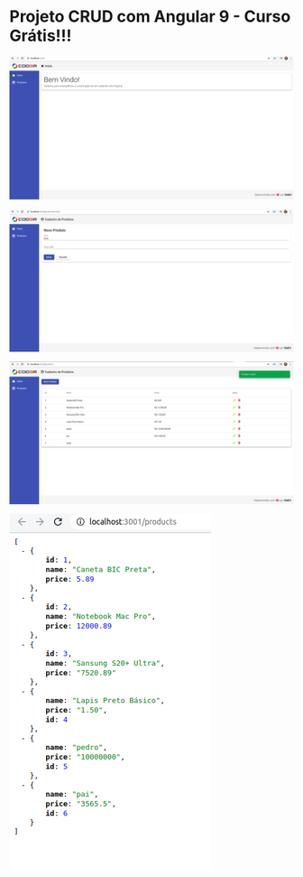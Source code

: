 # Projeto CRUD com Angular 9 - Curso Grátis!!!

![alt text](https://github.com/pedropbazzo/angular-crud/blob/master/frontend/src/assets/img/1.png)

![alt text](https://github.com/pedropbazzo/angular-crud/blob/master/frontend/src/assets/img/2.png)

![alt text](https://github.com/pedropbazzo/angular-crud/blob/master/frontend/src/assets/img/3.png)

![alt text](https://github.com/pedropbazzo/angular-crud/blob/master/frontend/src/assets/img/4.png)
